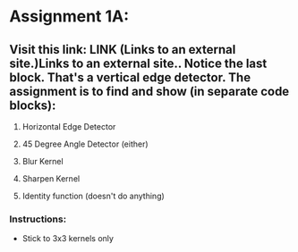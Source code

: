 # Assignment 1A: 
## Visit this link: LINK (Links to an external site.)Links to an external site.. Notice the last block. That's a vertical edge detector. The assignment is to find and show (in separate code blocks):

1. Horizontal Edge Detector

2. 45 Degree Angle Detector (either)

3. Blur Kernel

4. Sharpen Kernel

5. Identity function (doesn't do anything)

### Instructions:
- Stick to 3x3 kernels only
